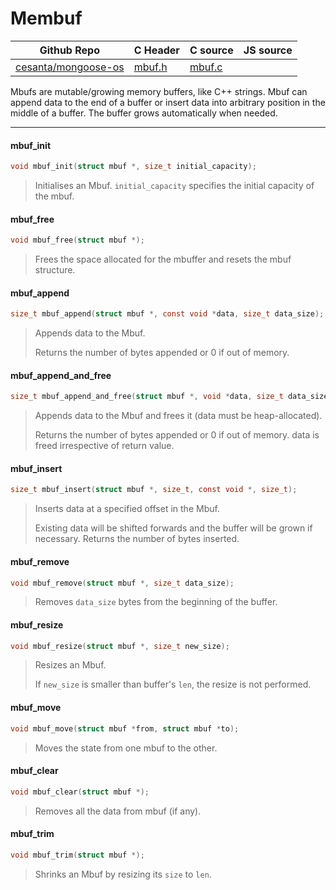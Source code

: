 # Membuf
| Github Repo | C Header | C source  | JS source |
| ----------- | -------- | --------  | ----------------- |
| [cesanta/mongoose-os](https://github.com/cesanta/mongoose-os) | [mbuf.h](https://github.com/cesanta/mongoose-os/tree/master/fw/include/mbuf.h) | [mbuf.c](https://github.com/cesanta/mongoose-os/tree/master/fw/src/mbuf.c)  | &nbsp;         |


Mbufs are mutable/growing memory buffers, like C++ strings.
Mbuf can append data to the end of a buffer or insert data into arbitrary
position in the middle of a buffer. The buffer grows automatically when
needed.
 

 ----- 
#### mbuf_init

```c
void mbuf_init(struct mbuf *, size_t initial_capacity);
```
> 
> Initialises an Mbuf.
> `initial_capacity` specifies the initial capacity of the mbuf.
>  
#### mbuf_free

```c
void mbuf_free(struct mbuf *);
```
>  Frees the space allocated for the mbuffer and resets the mbuf structure. 
#### mbuf_append

```c
size_t mbuf_append(struct mbuf *, const void *data, size_t data_size);
```
> 
> Appends data to the Mbuf.
> 
> Returns the number of bytes appended or 0 if out of memory.
>  
#### mbuf_append_and_free

```c
size_t mbuf_append_and_free(struct mbuf *, void *data, size_t data_size);
```
> 
> Appends data to the Mbuf and frees it (data must be heap-allocated).
> 
> Returns the number of bytes appended or 0 if out of memory.
> data is freed irrespective of return value.
>  
#### mbuf_insert

```c
size_t mbuf_insert(struct mbuf *, size_t, const void *, size_t);
```
> 
> Inserts data at a specified offset in the Mbuf.
> 
> Existing data will be shifted forwards and the buffer will
> be grown if necessary.
> Returns the number of bytes inserted.
>  
#### mbuf_remove

```c
void mbuf_remove(struct mbuf *, size_t data_size);
```
>  Removes `data_size` bytes from the beginning of the buffer. 
#### mbuf_resize

```c
void mbuf_resize(struct mbuf *, size_t new_size);
```
> 
> Resizes an Mbuf.
> 
> If `new_size` is smaller than buffer's `len`, the
> resize is not performed.
>  
#### mbuf_move

```c
void mbuf_move(struct mbuf *from, struct mbuf *to);
```
>  Moves the state from one mbuf to the other. 
#### mbuf_clear

```c
void mbuf_clear(struct mbuf *);
```
>  Removes all the data from mbuf (if any). 
#### mbuf_trim

```c
void mbuf_trim(struct mbuf *);
```
>  Shrinks an Mbuf by resizing its `size` to `len`. 
